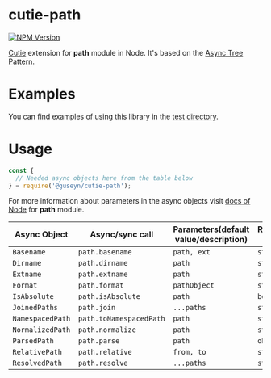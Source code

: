 # cutie-path

[![NPM Version][npm-image]][npm-url]

[Cutie](https://github.com/Guseyn/cutie) extension for <b>path</b> module in Node. It's based on the [Async Tree Pattern](https://github.com/Guseyn/async-tree-patern/blob/master/Async_Tree_Patern.pdf).

# Examples

You can find examples of using this library in the [test directory](https://github.com/Guseyn/cutie-path/tree/master/test).

# Usage

```js
const {
  // Needed async objects here from the table below
} = require('@guseyn/cutie-path');
```
For more information about parameters in the async objects visit [docs of Node](https://nodejs.org/en/docs/) for <b>path</b> module.

| Async Object  | Async/sync call | Parameters(default value/description) | Representation result |
| ------------- | ---------------- | ---------- | --------------------- |
| `Basename` | `path.basename` | `path, ext` | `string` |
| `Dirname` | `path.dirname` | `path` | `string` |
| `Extname` | `path.extname` | `path` | `string` |
| `Format` | `path.format` | `pathObject` | `string` |
| `IsAbsolute` | `path.isAbsolute` | `path` | `boolean` |
| `JoinedPaths` | `path.join` | `...paths` | `string` |
| `NamespacedPath` | `path.toNamespacedPath` | `path` | `string` |
| `NormalizedPath` | `path.normalize` | `path` | `string` |
| `ParsedPath` | `path.parse` | `path` | `object` |
| `RelativePath` | `path.relative` | `from, to` | `string` |
| `ResolvedPath` | `path.resolve` | `...paths` | `string` |

[npm-image]: https://img.shields.io/npm/v/@guseyn/cutie-path.svg
[npm-url]: https://npmjs.org/package/@guseyn/cutie-path
